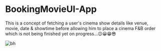 # BookingMovieUI-App
This is a concept of fetching a user's cinema show details like venue, movie, date &amp; showtime before allowing him to place a cinema F&amp;B order which is not being finished yet on progress...😉😀😁😎 

![bh](https://user-images.githubusercontent.com/46280184/70140178-0eef0780-168c-11ea-85a2-6e536f8b733c.PNG)

